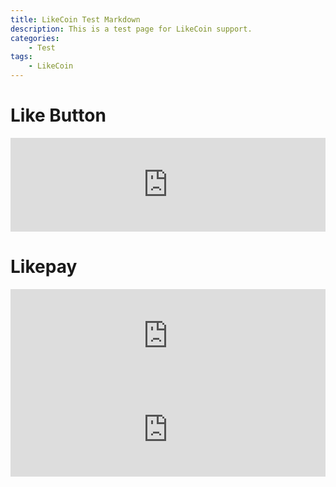 ```yaml
---
title: LikeCoin Test Markdown
description: This is a test page for LikeCoin support.
categories:
    - Test
tags:
    - LikeCoin
---
```


# Like Button

<iframe class="LikeCoin"
 src="https://button.like.co/in/embed/h47388304/button?referrer={{ .Permalink }}"
 width="100%"
 frameborder=0>
</iframe>

# Likepay
<iframe class="Likepay"
 src="https://like.co/h47388304"
 width="100%"
 frameborder=0>
</iframe>

<iframe class="Likepay 10"
 src="https://like.co/in/widget/pay?to=h47388304&amount=10"
 width="100%"
 frameborder="0">
</iframe>
